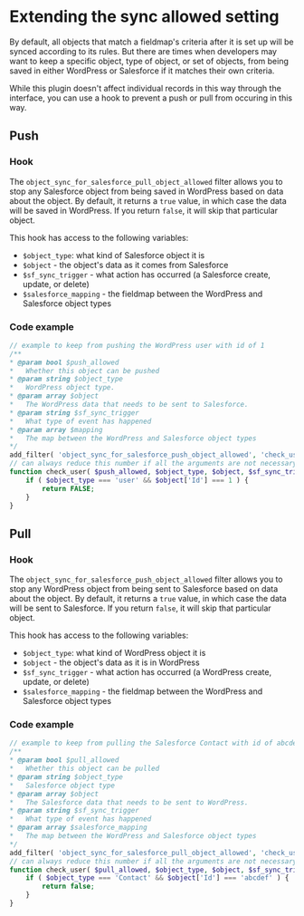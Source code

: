 # Extending the sync allowed setting

By default, all objects that match a fieldmap's criteria after it is set up will be synced according to its rules. But there are times when developers may want to keep a specific object, type of object, or set of objects, from being saved in either WordPress or Salesforce if it matches their own criteria.

While this plugin doesn't affect individual records in this way through the interface, you can use a hook to prevent a push or pull from occuring in this way.

## Push

### Hook

The `object_sync_for_salesforce_pull_object_allowed` filter allows you to stop any Salesforce object from being saved in WordPress based on data about the object. By default, it returns a `true` value, in which case the data will be saved in WordPress. If you return `false`, it will skip that particular object.

This hook has access to the following variables:

- `$object_type`: what kind of Salesforce object it is
- `$object` - the object's data as it comes from Salesforce
- `$sf_sync_trigger` - what action has occurred (a Salesforce create, update, or delete)
- `$salesforce_mapping` - the fieldmap between the WordPress and Salesforce object types

### Code example

```php
// example to keep from pushing the WordPress user with id of 1
/**
* @param bool $push_allowed
*   Whether this object can be pushed
* @param string $object_type
*   WordPress object type.
* @param array $object
*   The WordPress data that needs to be sent to Salesforce.
* @param string $sf_sync_trigger
*   What type of event has happened
* @param array $mapping
*   The map between the WordPress and Salesforce object types
*/
add_filter( 'object_sync_for_salesforce_push_object_allowed', 'check_user', 10, 5 );
// can always reduce this number if all the arguments are not necessary
function check_user( $push_allowed, $object_type, $object, $sf_sync_trigger, $mapping ) {
	if ( $object_type === 'user' && $object['Id'] === 1 ) {
		return FALSE;
	}
}
```

## Pull

### Hook

The `object_sync_for_salesforce_push_object_allowed` filter allows you to stop any WordPress object from being sent to Salesforce based on data about the object. By default, it returns a `true` value, in which case the data will be sent to Salesforce. If you return `false`, it will skip that particular object.

This hook has access to the following variables:

- `$object_type`: what kind of WordPress object it is
- `$object` - the object's data as it is in WordPress
- `$sf_sync_trigger` - what action has occurred (a WordPress create, update, or delete)
- `$salesforce_mapping` - the fieldmap between the WordPress and Salesforce object types

### Code example

```php
// example to keep from pulling the Salesforce Contact with id of abcdef
/**
* @param bool $pull_allowed
*   Whether this object can be pulled
* @param string $object_type
*   Salesforce object type
* @param array $object
*   The Salesforce data that needs to be sent to WordPress.
* @param string $sf_sync_trigger
*   What type of event has happened
* @param array $salesforce_mapping
*   The map between the WordPress and Salesforce object types
*/
add_filter( 'object_sync_for_salesforce_pull_object_allowed', 'check_user', 10, 5 );
// can always reduce this number if all the arguments are not necessary
function check_user( $pull_allowed, $object_type, $object, $sf_sync_trigger, $salesforce_mapping ) {
	if ( $object_type === 'Contact' && $object['Id'] === 'abcdef' ) {
		return false;
	}
}
```

